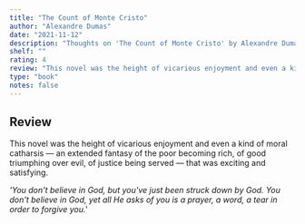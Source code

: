 ```yaml
---
title: "The Count of Monte Cristo"
author: "Alexandre Dumas"
date: "2021-11-12"
description: "Thoughts on 'The Count of Monte Cristo' by Alexandre Dumas."
shelf: ""
rating: 4
review: "This novel was the height of vicarious enjoyment and even a kind of moral catharsis — an extended fantasy of the poor becoming rich, of good triumphing over evil, of justice being served — that was exciting and satisfying.<br/><br/><i>'You don't believe in God, but you've just been struck down by God. You don't believe in God, yet all He asks of you is a prayer, a word, a tear in order to forgive you.'</i>"
type: "book"
notes: false
---
```


## Review

This novel was the height of vicarious enjoyment and even a kind of moral catharsis — an extended fantasy of the poor becoming rich, of good triumphing over evil, of justice being served — that was exciting and satisfying.

_'You don't believe in God, but you've just been struck down by God. You don't believe in God, yet all He asks of you is a prayer, a word, a tear in order to forgive you.'_
